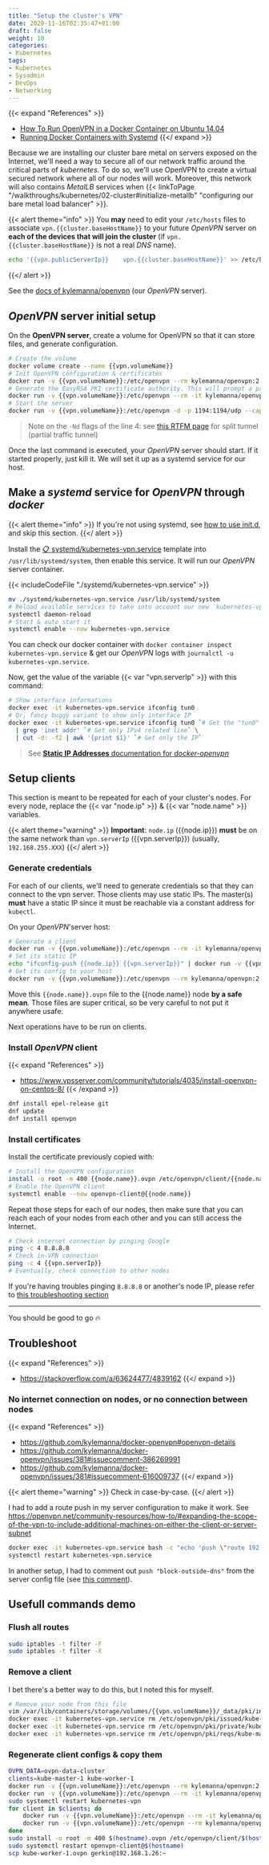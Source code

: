 ```yaml
---
title: "Setup the cluster's VPN"
date: 2020-11-16T02:35:47+01:00
draft: false
weight: 10
categories:
- Kubernetes
tags:
- Kubernetes
- Sysadmin
- DevOps
- Networking
---
```


{{< expand "References" >}}
* [How To Run OpenVPN in a Docker Container on Ubuntu 14.04](https://www.digitalocean.com/community/tutorials/how-to-run-openvpn-in-a-docker-container-on-ubuntu-14-04)
* [Running Docker Containers with Systemd](https://blog.container-solutions.com/running-docker-containers-with-systemd)
{{</ expand >}}

Because we are installing our cluster bare metal on servers exposed on the Internet, we'll need a way to secure all of our network traffic around the critical parts of *kubernetes*. To do so, we'll use OpenVPN to create a virtual secured network where all of our nodes will work. Moreover, this network will also contains *MetalLB* services when {{< linkToPage "/walkthroughs/kubernetes/02-cluster#initialize-metallb" "configuring our bare metal load balancer" >}}.

{{< alert theme="info" >}}
You **may** need to edit your `/etc/hosts` files to associate `vpn.{{cluster.baseHostName}}` to your future *OpenVPN* server on **each of the devices that will join the cluster** (if `vpn.{{cluster.baseHostName}}` is not a real *DNS* name).

```sh
echo '{{vpn.publicServerIp}}	vpn.{{cluster.baseHostName}}' >> /etc/hosts
```
{{</ alert >}}

See the [docs of kylemanna/openvpn](https://github.com/kylemanna/docker-openvpn$docs) (our *OpenVPN* server).

## *OpenVPN* server initial setup


On the **OpenVPN server**, create a volume for OpenVPN so that it can store files, and generate configuration.
```sh
# Create the volume
docker volume create --name {{vpn.volumeName}}
# Init OpenVPN configuration & certificates
docker run -v {{vpn.volumeName}}:/etc/openvpn --rm kylemanna/openvpn:2.3 ovpn_genconfig -Nd -u udp://vpn.{{cluster.baseHostName}}:1194
# Generate the EasyRSA PKI certificate authority. This will prompt a password, that you should keep safe. It will be used to generate new client certificates & configs
docker run -v {{vpn.volumeName}}:/etc/openvpn --rm -it kylemanna/openvpn:2.3 ovpn_initpki
# Start the server
docker run -v {{vpn.volumeName}}:/etc/openvpn -d -p 1194:1194/udp --cap-add=NET_ADMIN kylemanna/openvpn:2.3
```

> Note on the `-Nd` flags of the line 4: see [this RTFM page](https://github.com/kylemanna/docker-openvpn/blob/master/docs/faqs.md#how-do-i-set-up-a-split-tunnel) for split tunnel (partial traffic tunnel)

Once the last command is executed, your *OpenVPN* server should start. If it started properly, just kill it. We will set it up as a systemd service for our host.

## Make a *systemd* service for *OpenVPN* through *docker*

{{< alert theme="info" >}}
If you're not using systemd, see [how to use init.d](https://www.digitalocean.com/community/tutorials/how-to-run-openvpn-in-a-docker-container-on-ubuntu-14-04#step-3-%E2%80%94-launch-the-openvpn-server), and skip this section.
{{</ alert >}}

Install the [:clipboard: systemd/kubernetes-vpn.service](./systemd/kubernetes-vpn.service) template into `/usr/lib/systemd/system`, then enable this service. It will run our *OpenVPN* server container.

{{< includeCodeFile "./systemd/kubernetes-vpn.service" >}}

```sh
mv ./systemd/kubernetes-vpn.service /usr/lib/systemd/system
# Reload available services to take into account our new `kubernetes-vpn`
systemctl daemon-reload
# Start & auto start it
systemctl enable --now kubernetes-vpn.service
```

You can check our docker container with `docker container inspect kubernetes-vpn.service` & get our *OpenVPN* logs with `journalctl -u kubernetes-vpn.service`.

Now, get the value of the variable {{< var "vpn.serverIp" >}} with this command:

```sh
# Show interface informations
docker exec -it kubernetes-vpn.service ifconfig tun0
# Or, fancy buggy variant to show only interface IP
docker exec -it kubernetes-vpn.service ifconfig tun0 `# Get the "tun0" interface infos` \
  | grep 'inet addr' `# Get only IPv4 related line` \
  | cut -d: -f2 | awk '{print $1}' `# Get only the IP`
```

> See [**Static IP Addresses** documentation for *docker-openvpn*](https://github.com/kylemanna/docker-openvpn/blob/master/docs/static-ips.md)

## Setup clients

This section is meant to be repeated for each of your cluster's nodes. For every node, replace the {{< var "node.ip" >}} & {{< var "node.name" >}} variables.

{{< alert theme="warning" >}}
**Important**: `node.ip` ({{node.ip}}) **must** be on the same network than `vpn.serverIp` ({{vpn.serverIp}}) (usually, `192.168.255.XXX`)
{{</ alert >}}

### Generate credentials

For each of our clients, we'll need to generate credentials so that they can connect to the vpn server. Those clients may use static IPs. The master(s) **must** have a static IP since it must be reachable via a constant address for `kubectl`.

On your *OpenVPN*'server host:

```sh
# Generate a client
docker run -v {{vpn.volumeName}}:/etc/openvpn --rm -it kylemanna/openvpn:2.3 easyrsa build-client-full {{node.name}} nopass
# Set its static IP
echo "ifconfig-push {{node.ip}} {{vpn.serverIp}}" | docker run -v {{vpn.volumeName}}:/etc/openvpn -i --rm kylemanna/openvpn:2.3 tee /etc/openvpn/ccd/{{node.name}}
# Get its config to your host
docker run -v {{vpn.volumeName}}:/etc/openvpn --rm kylemanna/openvpn:2.3 ovpn_getclient {{node.name}} > {{node.name}}.ovpn
```

Move this `{{node.name}}.ovpn` file to the {{node.name}} node **by a safe mean**. Those files are super critical, so be very careful to not put it anywhere usafe.

Next operations have to be run on clients.

### Install *OpenVPN* client

{{< expand "References" >}}
* <https://www.vpsserver.com/community/tutorials/4035/install-openvpn-on-centos-8/>
{{< /expand >}}

```sh
dnf install epel-release git
dnf update
dnf install openvpn
```

### Install certificates

Install the certificate previously copied with:

```sh
# Install the OpenVPN configuration
install -o root -m 400 {{node.name}}.ovpn /etc/openvpn/client/{{node.name}}.conf
# Enable the OpenVPN client
systemctl enable --now openvpn-client@{{node.name}}
```

Repeat those steps for each of our nodes, then make sure that you can reach each of your nodes from each other and you can still access the Internet.

```sh
# Check internet connection by pinging Google
ping -c 4 8.8.8.8
# Check in-VPN connection
ping -c 4 {{vpn.serverIp}}
# Eventually, check connection to other nodes
```

If you're having troubles pinging `8.8.8.8` or another's node IP, please refer to [this troubleshooting section](#no-internet-connection-on-nodes-or-no-connection-between-nodes)

---

You should be good to go :fire:

## Troubleshoot

{{< expand "References" >}}
* https://stackoverflow.com/a/63624477/4839162
{{</ expand >}}

### No internet connection on nodes, or no connection between nodes

{{< expand "References" >}}
* <https://github.com/kylemanna/docker-openvpn#openvpn-details>
* <https://github.com/kylemanna/docker-openvpn/issues/381#issuecomment-386269991>
* <https://github.com/kylemanna/docker-openvpn/issues/381#issuecomment-616009737>
{{</ expand >}}

{{< alert theme="warning" >}}
Check in case-by-case.
{{</ alert >}}

I had to add a route push in my server configuration to make it work. See <https://openvpn.net/community-resources/how-to/#expanding-the-scope-of-the-vpn-to-include-additional-machines-on-either-the-client-or-server-subnet>

```sh
docker exec -it kubernetes-vpn.service bash -c "echo 'push \"route 192.168.255.0 255.255.255.0\"' >> /etc/openvpn/openvpn.conf"
systemctl restart kubernetes-vpn.service
```

In another setup, I had to comment out `push "block-outside-dns"` from the server config file (see [this comment](https://github.com/kylemanna/docker-openvpn/issues/381#issuecomment-616009737)).

## Usefull commands demo

### Flush all routes

```sh
sudo iptables -t filter -F
sudo iptables -t filter -X
```

### Remove a client

I bet there's a better way to do this, but I noted this for myself.

```sh
# Remove your node from this file
vim /var/lib/containers/storage/volumes/{{vpn.volumeName}}/_data/pki/index.txt
docker exec -it kubernetes-vpn.service rm /etc/openvpn/pki/issued/kube-master.crt
docker exec -it kubernetes-vpn.service rm /etc/openvpn/pki/private/kube-master.key
docker exec -it kubernetes-vpn.service rm /etc/openvpn/pki/reqs/kube-master.req
```

### Regenerate client configs & copy them

```sh
OVPN_DATA=ovpn-data-cluster
clients=kube-master-1 kube-worker-1
docker run -v {{vpn.volumeName}}:/etc/openvpn --rm kylemanna/openvpn:2.3 ovpn_genconfig -u udp://vpn.bar.com:1194
docker run -v {{vpn.volumeName}}:/etc/openvpn --rm -it kylemanna/openvpn:2.3 ovpn_initpki
sudo systemctl restart kubernetes-vpn
for client in $clients; do
    docker run -v {{vpn.volumeName}}:/etc/openvpn --rm -it kylemanna/openvpn:2.3 easyrsa build-client-full $client nopass
    docker run -v {{vpn.volumeName}}:/etc/openvpn --rm kylemanna/openvpn:2.3 ovpn_getclient $client > $client.ovpn
done
sudo install -o root -m 400 $(hostname).ovpn /etc/openvpn/client/$(hostname).conf
sudo systemctl restart openvpn-client@$(hostname)
scp kube-worker-1.ovpn gerkin@192.168.1.26:~
```